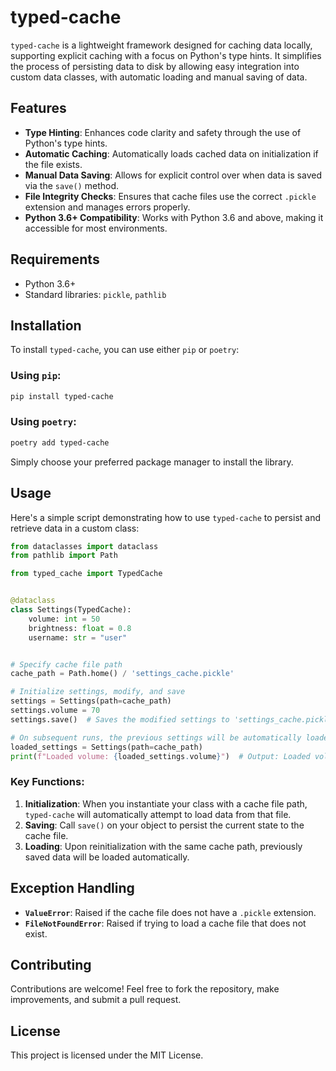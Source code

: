 # typed-cache

`typed-cache` is a lightweight framework designed for caching data locally, supporting explicit caching with a focus on Python's type hints. It simplifies the process of persisting data to disk by allowing easy integration into custom data classes, with automatic loading and manual saving of data.

## Features

- **Type Hinting**: Enhances code clarity and safety through the use of Python's type hints.
- **Automatic Caching**: Automatically loads cached data on initialization if the file exists.
- **Manual Data Saving**: Allows for explicit control over when data is saved via the `save()` method.
- **File Integrity Checks**: Ensures that cache files use the correct `.pickle` extension and manages errors properly.
- **Python 3.6+ Compatibility**: Works with Python 3.6 and above, making it accessible for most environments.

## Requirements

- Python 3.6+
- Standard libraries: `pickle`, `pathlib`

## Installation

To install `typed-cache`, you can use either `pip` or `poetry`:

### Using `pip`:
```bash
pip install typed-cache
```

### Using `poetry`:
```bash
poetry add typed-cache
```

Simply choose your preferred package manager to install the library.

## Usage

Here's a simple script demonstrating how to use `typed-cache` to persist and retrieve data in a custom class:

```python
from dataclasses import dataclass
from pathlib import Path

from typed_cache import TypedCache


@dataclass
class Settings(TypedCache):
    volume: int = 50
    brightness: float = 0.8
    username: str = "user"


# Specify cache file path
cache_path = Path.home() / 'settings_cache.pickle'

# Initialize settings, modify, and save
settings = Settings(path=cache_path)
settings.volume = 70
settings.save()  # Saves the modified settings to 'settings_cache.pickle'

# On subsequent runs, the previous settings will be automatically loaded
loaded_settings = Settings(path=cache_path)
print(f"Loaded volume: {loaded_settings.volume}")  # Output: Loaded volume: 70
```

### Key Functions:

1. **Initialization**: When you instantiate your class with a cache file path, `typed-cache` will automatically attempt to load data from that file.
2. **Saving**: Call `save()` on your object to persist the current state to the cache file.
3. **Loading**: Upon reinitialization with the same cache path, previously saved data will be loaded automatically.

## Exception Handling

- **`ValueError`**: Raised if the cache file does not have a `.pickle` extension.
- **`FileNotFoundError`**: Raised if trying to load a cache file that does not exist.

## Contributing

Contributions are welcome! Feel free to fork the repository, make improvements, and submit a pull request.

## License

This project is licensed under the MIT License.
